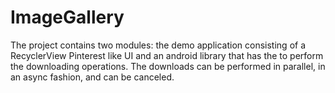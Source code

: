 # ImageGallery

The project contains two modules: the demo application consisting of a RecyclerView Pinterest like UI and an android library that has the
to perform the downloading operations. The downloads can be performed in parallel, in an async fashion, and can be canceled.

